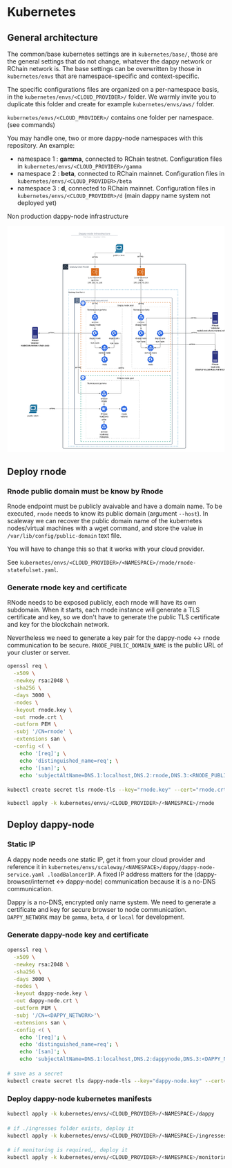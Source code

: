 # Kubernetes

## General architecture

The common/base kubernetes settings are in `kubernetes/base/`, those are the general settings that do not change, whatever the dappy network or RChain network is. The base settings can be overwritten by those in `kubernetes/envs` that are namespace-specific and context-specific.

The specific configurations files are organized on a per-namespace basis, in the `kubernetes/envs/<CLOUD_PROVIDER>/` folder. We warmly invite you to duplicate this folder and create for example `kubernetes/envs/aws/` folder.

`kubernetes/envs/<CLOUD_PROVIDER>/` contains one folder per namespace. (see commands)

You may handle one, two or more dappy-node namespaces with this repository. An example:

- namespace 1 : **gamma**, connected to RChain testnet. Configuration files in `kubernetes/envs/<CLOUD_PROVIDER>/gamma`
- namespace 2 : **beta**, connected to RChain mainnet. Configuration files in `kubernetes/envs/<CLOUD_PROVIDER>/beta`
- namespace 3 : **d**, connected to RChain mainnet. Configuration files in `kubernetes/envs/<CLOUD_PROVIDER>/d` (main dappy name system not deployed yet)

Non production dappy-node infrastructure

![Dappy-node non production infrastructure](../docs/infrastructure.png)

## Deploy rnode

### Rnode public domain must be know by Rnode

Rnode endpoint must be publicly avaivable and have a domain name. To be executed, `rnode` needs to know its public domain (argument `--host`). In scaleway we can recover the public domain name of the kubernetes nodes/virtual machines with a wget command, and store the value in `/var/lib/config/public-domain` text file.

You will have to change this so that it works with your cloud provider.

See `kubernetes/envs/<CLOUD_PROVIDER>/<NAMESPACE>/rnode/rnode-statefulset.yaml`.

### Generate rnode key and certificate

RNode needs to be exposed publicly, each rnode will have its own subdomain. When it starts, each rnode instance will generate a TLS certificate and key, so we don't have to generate the public TLS certificate and key for the blockchain network.

Nevertheless we need to generate a key pair for the dappy-node <-> rnode communication to be secure. `RNODE_PUBLIC_DOMAIN_NAME` is the public URL of your cluster or server.

```sh
openssl req \
  -x509 \
  -newkey rsa:2048 \
  -sha256 \
  -days 3000 \
  -nodes \
  -keyout rnode.key \
  -out rnode.crt \
  -outform PEM \
  -subj '/CN=rnode' \
  -extensions san \
  -config <( \
    echo '[req]'; \
    echo 'distinguished_name=req'; \
    echo '[san]'; \
    echo 'subjectAltName=DNS.1:localhost,DNS.2:rnode,DNS.3:<RNODE_PUBLIC_DOMAIN_NAME>')

kubectl create secret tls rnode-tls --key="rnode.key" --cert="rnode.crt" -n=<NAMESPACE>
```

```sh
kubectl apply -k kubernetes/envs/<CLOUD_PROVIDER>/<NAMESPACE>/rnode
```

## Deploy dappy-node

### Static IP

A dappy node needs one static IP, get it from your cloud provider and reference it in `kubernetes/envs/scaleway/<NAMESPACE>/dappy/dappy-node-service.yaml .loadBalancerIP`. A fixed IP address matters for the (dappy-browser/internet <-> dappy-node) communication because it is a no-DNS communication.

Dappy is a no-DNS, encrypted only name system. We need to generate a certificate and key for secure browser to node communication. `DAPPY_NETWORK` may be `gamma`, `beta`, `d` or `local` for development.

### Generate dappy-node key and certificate

```sh
openssl req \
  -x509 \
  -newkey rsa:2048 \
  -sha256 \
  -days 3000 \
  -nodes \
  -keyout dappy-node.key \
  -out dappy-node.crt \
  -outform PEM \
  -subj '/CN=<DAPPY_NETWORK>'\
  -extensions san \
  -config <( \
    echo '[req]'; \
    echo 'distinguished_name=req'; \
    echo '[san]'; \
    echo 'subjectAltName=DNS.1:localhost,DNS.2:dappynode,DNS.3:<DAPPY_NODE_PUBLIC_DOMAIN_NAME>')

# save as a secret
kubectl create secret tls dappy-node-tls --key="dappy-node.key" --cert="dappy-node.crt" -n=<NAMESPACE>
```

### Deploy dappy-node kubernetes manifests

```sh
kubectl apply -k kubernetes/envs/<CLOUD_PROVIDER>/<NAMESPACE>/dappy

# if ./ingresses folder exists, deploy it
kubectl apply -k kubernetes/envs/<CLOUD_PROVIDER>/<NAMESPACE>/ingresses

# if monitoring is required,, deploy it
kubectl apply -k kubernetes/envs/<CLOUD_PROVIDER>/<NAMESPACE>/monitoring
```
